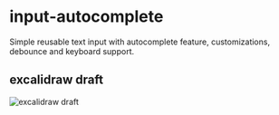 # input-autocomplete

Simple reusable text input with autocomplete feature, customizations, debounce and keyboard support.

## excalidraw draft
![excalidraw draft](https://github.com/0xDEMXN/input-autocomplete/assets/15928886/6562a270-3ba6-48f0-9160-d3b2cf6e25cf)
